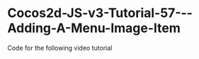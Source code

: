 Cocos2d-JS-v3-Tutorial-57---Adding-A-Menu-Image-Item
====================================================

Code for the following video tutorial 
